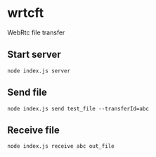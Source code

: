 # wrtcft
WebRtc file transfer

## Start server

```
node index.js server
```

## Send file

```
node index.js send test_file --transferId=abc
```

## Receive file

```
node index.js receive abc out_file
```